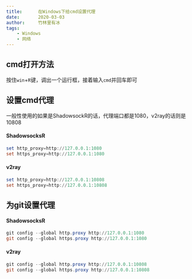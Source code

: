 ```yaml
---
title:      在Windows下给cmd设置代理
date:       2020-03-03
author:     竹林里有冰
tags:
    - Windows
    - 网络
---
```



## cmd打开方法
按住```win```+```R```键，调出一个运行框，接着输入```cmd```并回车即可
## 设置cmd代理
一般性使用的如果是ShadowsockR的话，代理端口都是1080，v2ray的话则是10808

#### ShadowsocksR

```powershell
set http_proxy=http://127.0.0.1:1080
set https_proxy=http://127.0.0.1:1080
```
#### v2ray

```powershell
set http_proxy=http://127.0.0.1:10808
set https_proxy=http://127.0.0.1:10808
```

## 为git设置代理

#### ShadowsocksR

```powershell
git config --global http.proxy http://127.0.0.1:1080
git config --global https.proxy http://127.0.0.1:1080
```

#### v2ray

```powershell
git config --global http.proxy http://127.0.0.1:10808
git config --global https.proxy http://127.0.0.1:10808
```

